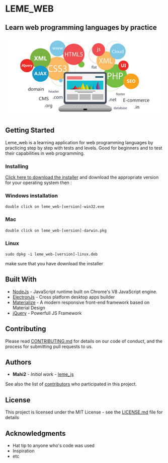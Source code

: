 # LEME_WEB

## Learn web programming languages by practice
![leme_web](img/web.jpg)

## Getting Started

Leme_web is a learning application for web programming languages by practicing step by step with tests and levels. Good for beginners and to test their capabilities in web programming.

### Installing


   [Click here to download the installer](https://github.com/ljoboy/leme_web/build/)
   and download the appropriate version for your operating system then :
### Windows installation

```
double click on leme_web-[version]-win32.exe
```
### Mac
```
double click on leme_web-[version]-darwin.pkg
```
### Linux
```
sudo dpkg -i leme_web-[version]-linux.deb
```

make sure that you have download the installer

## Built With

* [NodeJs](https://nodejs.org/en/docs/) - JavaScript runtime built on Chrome's V8 JavaScript engine. 
* [ElectronJs](https://electronjs.org/docs/) - Cross platform desktop apps builder
* [Materialize](http://materializecss.com/getting-started.html) - A modern responsive front-end framework based on Material Design
* [jQuery](https://code.jquery.com/) - Powerfull JS Framework

## Contributing

Please read [CONTRIBUTING.md](https://github.com/ljoboy/leme_web/CONTRIBUTING.md) for details on our code of conduct, and the process for submitting pull requests to us. 

## Authors

* **Mahi2** - *Initial work* - [leme_js](https://github.com/mahi2/leme_js)

See also the list of [contributors](https://github.com/ljoboy/leme_web/contributors) who participated in this project.

## License

This project is licensed under the MIT License - see the [LICENSE.md](LICENSE.md) file for details

## Acknowledgments

* Hat tip to anyone who's code was used
* Inspiration
* etc

